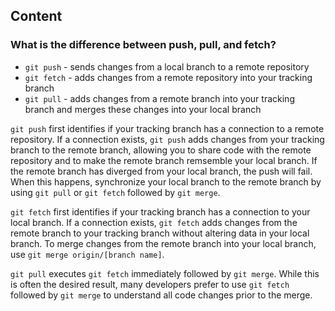 ## Content

### What is the difference between push, pull, and fetch?

- `git push` - sends changes from a local branch to a remote repository
- `git fetch` - adds changes from a remote repository into your tracking branch
- `git pull` - adds changes from a remote branch into your tracking branch and merges these changes into your local branch

`git push` first identifies if your tracking branch has a connection to a remote repository. If a connection exists, `git push` adds changes from your tracking branch to the remote branch, allowing you to share code with the remote repository and to make the remote branch remsemble your local branch. If the remote branch has diverged from your local branch, the push will fail. When this happens, synchronize your local branch to the remote branch by using `git pull` or `git fetch` followed by `git merge`. 

`git fetch` first identifies if your tracking branch has a connection to your local branch. If a connection exists, `git fetch` adds changes from the remote branch to your tracking branch without altering data in your local branch. To merge changes from the remote branch into your local branch, use `git merge origin/[branch name]`.

`git pull` executes `git fetch` immediately followed by `git merge`. While this is often the desired result, many developers prefer to use `git fetch` followed by `git merge` to understand all code changes prior to the merge.